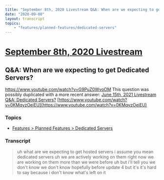 ```yaml
---
title: "September 8th, 2020 Livestream Q&A: When are we expecting to get Dedicated Servers?"
date: "2020-09-08"
layout: transcript
topics:
    - "features/planned-features/dedicated-servers"
---
```

# [September 8th, 2020 Livestream](../2020-09-08.md)
## Q&A: When are we expecting to get Dedicated Servers?
https://www.youtube.com/watch?v=G9PuZ0WvoOM
This question was possibly duplicated with a more recent answer: [June 15th, 2021 Livestream Q&A: Dedicated Servers?](./yt-0KMqyzOeiEU.md) [https://www.youtube.com/watch?v=0KMqyzOeiEU](https://www.youtube.com/watch?v=0KMqyzOeiEU)


### Topics
* [Features > Planned Features > Dedicated Servers](../topics/features/planned-features/dedicated-servers.md)

### Transcript

> uh what are we expecting to get hosted servers i assume you mean dedicated servers uh we are actively working on them right now we are working on them more than we were before uh but i'll tell you we don't know we don't know hopefully before update 4 but it's it's hard to say because i don't know what's left on it
